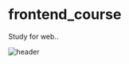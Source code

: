 # frontend_course
Study for web..

![header](https://capsule-render.vercel.app/api?type=waving&color=auto&height=300&section=header&text=YoungsunKim%20&fontSize=90)
